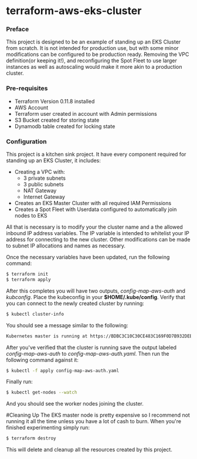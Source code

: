 # terraform-aws-eks-cluster

### Preface
This project is designed to be an example of standing up an EKS Cluster from scratch.  It is not intended for production use, but with some minor modifications can be configured to be production ready.  Removing the VPC definition(or keeping it!), and reconfiguring the Spot Fleet to use larger instances as well as autoscaling would make it more akin to a production cluster.

### Pre-requisites
* Terraform Version 0.11.8 installed
* AWS Account
* Terraform user created in account with Admin permissions
* S3 Bucket created for storing state
* Dynamodb table created for locking state

### Configuration

This project is a kitchen sink project.  It have every component required for standing up an EKS Cluster, it includes:
* Creating a VPC with:
  * 3 private subnets
  * 3 public subnets
  * NAT Gateway
  * Internet Gateway
* Creates an EKS Master Cluster with all required IAM Permissions
* Creates a Spot Fleet with Userdata configured to automatically join nodes to EKS

All that is necessary is to modify your the cluster name and a the allowed inbound IP address variables.  The IP variable is intended to whitelist your IP address for connecting to the new cluster.  Other modifications can be made to subnet IP allocations and names as necessary.

Once the necessary variables have been updated, run the following command:

```bash
$ terraform init
$ terraform apply
```

After this completes you will have two outputs, _config-map-aws-auth_ and _kubconfig_.  Place the kubeconfig in your __$HOME/.kube/config__.  Verify that you can connect to the newly created cluster by running:
```bash
$ kubectl cluster-info
```

You should see a message similar to the following:
```bash
Kubernetes master is running at https://BDBC3C10C30CE483C169F0D7B932DEBC.yl4.us-east-1.eks.amazonaws.com
```

After you've verified that the cluster is running save the output labeled _config-map-aws-auth_ to _config-map-aws-auth.yaml_.  Then run the following command against it:

```bash
$ kubectl -f apply config-map-aws-auth.yaml
```
Finally run:
```bash
$ kubectl get-nodes --watch
```

And you should see the worker nodes joining the cluster.

#Cleaning Up
The EKS master node is pretty expensive so I recommend not running it all the time unless you have a lot of cash to burn.  When you're finished experimenting simply run:
```bash
$ terraform destroy
```

This will delete and cleanup all the resources created by this project.